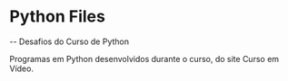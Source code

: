 # Python Files

-- Desafios do Curso de Python

  Programas em Python desenvolvidos durante o curso, do site Curso em Vídeo.  

